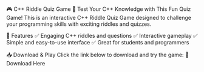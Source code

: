 🎮 C++ Riddle Quiz Game
🚀 Test Your C++ Knowledge with This Fun Quiz Game!
This is an interactive C++ Riddle Quiz Game designed to challenge your programming skills with exciting riddles and quizzes.

📌 Features
✅ Engaging C++ riddles and questions
✅ Interactive gameplay
✅ Simple and easy-to-use interface
✅ Great for students and programmers

📥 Download & Play
Click the link below to download and try the game:
🔗 Download Here
